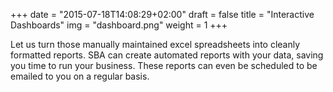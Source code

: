+++
date = "2015-07-18T14:08:29+02:00"
draft = false
title = "Interactive Dashboards"
img = "dashboard.png"
weight = 1
+++

Let us turn those manually maintained excel spreadsheets into cleanly formatted reports. SBA can create automated reports with your data, saving you time to run your business. These reports can even be scheduled to be emailed to you on a regular basis.
